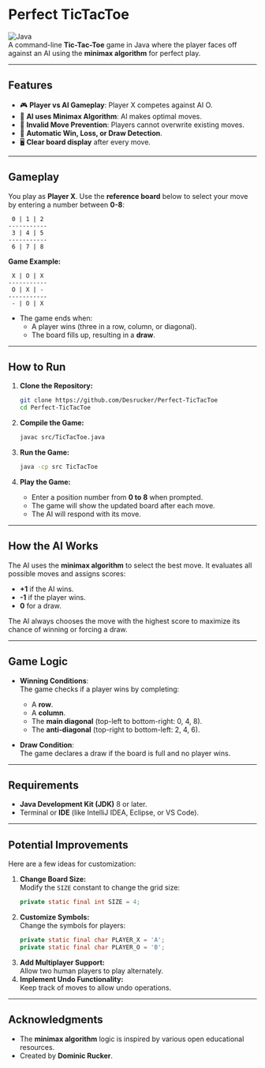 
# **Perfect TicTacToe**

![Java](https://img.shields.io/badge/Java-17%2B-blue.svg)  
A command-line **Tic-Tac-Toe** game in Java where the player faces off against an AI using the **minimax algorithm** for perfect play.

---

## **Features**
- 🎮 **Player vs AI Gameplay**: Player X competes against AI O.
- 🧠 **AI uses Minimax Algorithm**: AI makes optimal moves.
- 🛑 **Invalid Move Prevention**: Players cannot overwrite existing moves.
- 🎯 **Automatic Win, Loss, or Draw Detection**.
- 🖥️ **Clear board display** after every move.

---

## **Gameplay**
You play as **Player X**. Use the **reference board** below to select your move by entering a number between **0-8**:

```
 0 | 1 | 2
-----------
 3 | 4 | 5
-----------
 6 | 7 | 8
```

**Game Example:**

```
 X | O | X
-----------
 O | X | -
-----------
 - | O | X
```

- The game ends when:
  - A player wins (three in a row, column, or diagonal).
  - The board fills up, resulting in a **draw**.

---

## **How to Run**

1. **Clone the Repository:**
   ```bash
   git clone https://github.com/Desrucker/Perfect-TicTacToe
   cd Perfect-TicTacToe
   ```

2. **Compile the Game:**
   ```bash
   javac src/TicTacToe.java
   ```

3. **Run the Game:**
   ```bash
   java -cp src TicTacToe
   ```

4. **Play the Game:**
   - Enter a position number from **0 to 8** when prompted.
   - The game will show the updated board after each move.
   - The AI will respond with its move.

---

## **How the AI Works**

The AI uses the **minimax algorithm** to select the best move. It evaluates all possible moves and assigns scores:
- **+1** if the AI wins.
- **-1** if the player wins.
- **0** for a draw.

The AI always chooses the move with the highest score to maximize its chance of winning or forcing a draw.

---

## **Game Logic**

- **Winning Conditions**:  
  The game checks if a player wins by completing:
  - A **row**.
  - A **column**.
  - The **main diagonal** (top-left to bottom-right: 0, 4, 8).
  - The **anti-diagonal** (top-right to bottom-left: 2, 4, 6).

- **Draw Condition**:  
  The game declares a draw if the board is full and no player wins.

---

## **Requirements**

- **Java Development Kit (JDK)** 8 or later.
- Terminal or **IDE** (like IntelliJ IDEA, Eclipse, or VS Code).

---

## **Potential Improvements**

Here are a few ideas for customization:
1. **Change Board Size:**  
   Modify the `SIZE` constant to change the grid size:
   ```java
   private static final int SIZE = 4;
   ```
2. **Customize Symbols:**  
   Change the symbols for players:
   ```java
   private static final char PLAYER_X = 'A';
   private static final char PLAYER_O = 'B';
   ```
3. **Add Multiplayer Support:**  
   Allow two human players to play alternately.
4. **Implement Undo Functionality:**  
   Keep track of moves to allow undo operations.

---

## **Acknowledgments**

- The **minimax algorithm** logic is inspired by various open educational resources.
- Created by **Dominic Rucker**.
